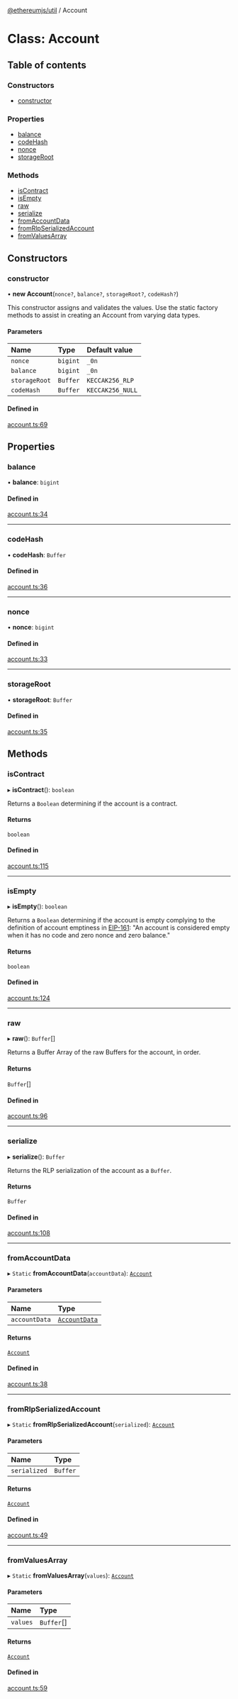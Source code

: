 [@ethereumjs/util](../README.md) / Account

# Class: Account

## Table of contents

### Constructors

- [constructor](Account.md#constructor)

### Properties

- [balance](Account.md#balance)
- [codeHash](Account.md#codehash)
- [nonce](Account.md#nonce)
- [storageRoot](Account.md#storageroot)

### Methods

- [isContract](Account.md#iscontract)
- [isEmpty](Account.md#isempty)
- [raw](Account.md#raw)
- [serialize](Account.md#serialize)
- [fromAccountData](Account.md#fromaccountdata)
- [fromRlpSerializedAccount](Account.md#fromrlpserializedaccount)
- [fromValuesArray](Account.md#fromvaluesarray)

## Constructors

### constructor

• **new Account**(`nonce?`, `balance?`, `storageRoot?`, `codeHash?`)

This constructor assigns and validates the values.
Use the static factory methods to assist in creating an Account from varying data types.

#### Parameters

| Name | Type | Default value |
| :------ | :------ | :------ |
| `nonce` | `bigint` | `_0n` |
| `balance` | `bigint` | `_0n` |
| `storageRoot` | `Buffer` | `KECCAK256_RLP` |
| `codeHash` | `Buffer` | `KECCAK256_NULL` |

#### Defined in

[account.ts:69](https://github.com/ethereumjs/ethereumjs-monorepo/blob/master/packages/util/src/account.ts#L69)

## Properties

### balance

• **balance**: `bigint`

#### Defined in

[account.ts:34](https://github.com/ethereumjs/ethereumjs-monorepo/blob/master/packages/util/src/account.ts#L34)

___

### codeHash

• **codeHash**: `Buffer`

#### Defined in

[account.ts:36](https://github.com/ethereumjs/ethereumjs-monorepo/blob/master/packages/util/src/account.ts#L36)

___

### nonce

• **nonce**: `bigint`

#### Defined in

[account.ts:33](https://github.com/ethereumjs/ethereumjs-monorepo/blob/master/packages/util/src/account.ts#L33)

___

### storageRoot

• **storageRoot**: `Buffer`

#### Defined in

[account.ts:35](https://github.com/ethereumjs/ethereumjs-monorepo/blob/master/packages/util/src/account.ts#L35)

## Methods

### isContract

▸ **isContract**(): `boolean`

Returns a `Boolean` determining if the account is a contract.

#### Returns

`boolean`

#### Defined in

[account.ts:115](https://github.com/ethereumjs/ethereumjs-monorepo/blob/master/packages/util/src/account.ts#L115)

___

### isEmpty

▸ **isEmpty**(): `boolean`

Returns a `Boolean` determining if the account is empty complying to the definition of
account emptiness in [EIP-161](https://eips.ethereum.org/EIPS/eip-161):
"An account is considered empty when it has no code and zero nonce and zero balance."

#### Returns

`boolean`

#### Defined in

[account.ts:124](https://github.com/ethereumjs/ethereumjs-monorepo/blob/master/packages/util/src/account.ts#L124)

___

### raw

▸ **raw**(): `Buffer`[]

Returns a Buffer Array of the raw Buffers for the account, in order.

#### Returns

`Buffer`[]

#### Defined in

[account.ts:96](https://github.com/ethereumjs/ethereumjs-monorepo/blob/master/packages/util/src/account.ts#L96)

___

### serialize

▸ **serialize**(): `Buffer`

Returns the RLP serialization of the account as a `Buffer`.

#### Returns

`Buffer`

#### Defined in

[account.ts:108](https://github.com/ethereumjs/ethereumjs-monorepo/blob/master/packages/util/src/account.ts#L108)

___

### fromAccountData

▸ `Static` **fromAccountData**(`accountData`): [`Account`](Account.md)

#### Parameters

| Name | Type |
| :------ | :------ |
| `accountData` | [`AccountData`](../interfaces/AccountData.md) |

#### Returns

[`Account`](Account.md)

#### Defined in

[account.ts:38](https://github.com/ethereumjs/ethereumjs-monorepo/blob/master/packages/util/src/account.ts#L38)

___

### fromRlpSerializedAccount

▸ `Static` **fromRlpSerializedAccount**(`serialized`): [`Account`](Account.md)

#### Parameters

| Name | Type |
| :------ | :------ |
| `serialized` | `Buffer` |

#### Returns

[`Account`](Account.md)

#### Defined in

[account.ts:49](https://github.com/ethereumjs/ethereumjs-monorepo/blob/master/packages/util/src/account.ts#L49)

___

### fromValuesArray

▸ `Static` **fromValuesArray**(`values`): [`Account`](Account.md)

#### Parameters

| Name | Type |
| :------ | :------ |
| `values` | `Buffer`[] |

#### Returns

[`Account`](Account.md)

#### Defined in

[account.ts:59](https://github.com/ethereumjs/ethereumjs-monorepo/blob/master/packages/util/src/account.ts#L59)
